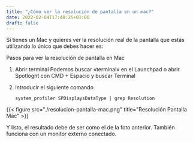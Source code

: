 ```yaml
---
title: "¿Cómo ver la resolución de pantalla en un mac?"
date: 2022-02-04T17:48:25+01:00
draft: false
---
```

Si tienes un Mac y quieres ver la resolución real de la pantalla que estás utilizando lo único que debes hacer es:

Pasos para ver la resolución de pantalla en Mac

1. Abrir terminal
    Podemos buscar «terminal» en el Launchpad o abrir Spotloght con CMD + Espacio y buscar Terminal
2. Introducir el siguiente comando

    `system_profiler SPDisplaysDataType | grep Resolution`

{{< figure src="./resolucion-pantalla-mac.png" title="Resolución Pantalla Mac" >}}

Y listo, el resultado debe de ser como el de la foto anterior. También funciona con un monitor externo conectado.
